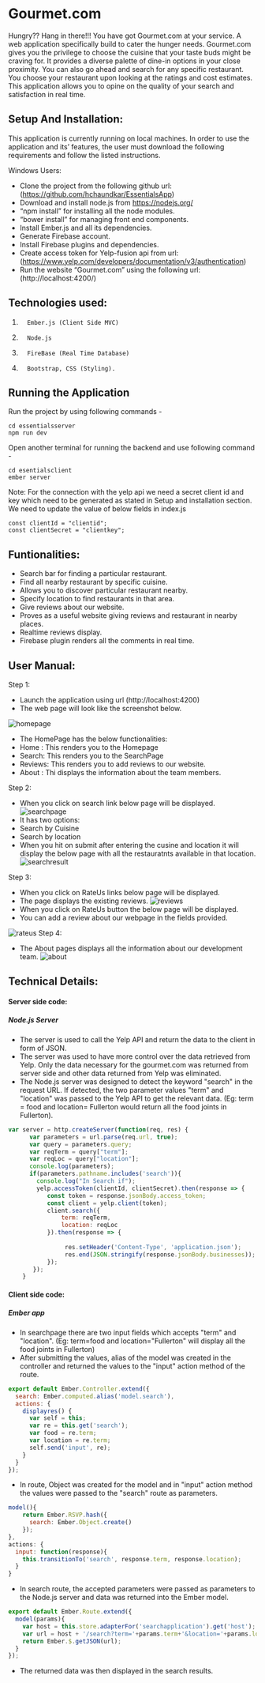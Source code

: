 # Gourmet.com

Hungry?? Hang in there!!! You have got Gourmet.com at your service. A web application specifically build to cater the hunger needs. Gourmet.com gives you the privilege to choose the cuisine that your taste buds might be craving for. It provides a diverse palette of dine-in options in your close proximity. You can also go ahead and search for any specific restaurant. You choose your restaurant upon looking at the ratings and cost estimates. This application allows you to opine on the quality of your search and satisfaction in real time.

## Setup And Installation:

This application is currently running on local machines. In order to use the application and its’ features, the user must download the following requirements and follow the listed instructions.
 
Windows Users:
- Clone the project from the following github url: (https://github.com/hchaundkar/EssentialsApp)
- Download and install node.js from https://nodejs.org/  
- “npm install” for installing all the node modules. 
- “bower install” for managing front end components. 
- Install Ember.js and all its dependencies.
- Generate Firebase account.
- Install Firebase plugins and dependencies.
- Create access token for Yelp-fusion api from url:(https://www.yelp.com/developers/documentation/v3/authentication)
- Run the website “Gourmet.com” using the following url:  (http://localhost:4200/)

## Technologies used:

1.       Ember.js (Client Side MVC)
2.       Node.js
3.       FireBase (Real Time Database)
4.       Bootstrap, CSS (Styling).

## Running the Application
Run the project by using following commands -
```
cd essentialsserver
npm run dev
```
Open another terminal for running the backend and use following command - 
```
cd esentialsclient
ember server
```

Note: For the connection with the yelp api we need a secret client id and key which need to be generated as stated in Setup and installation section. We need to update the value of below fields in index.js

```
const clientId = "clientid";
const clientSecret = "clientkey";
```


## Funtionalities:

- Search bar for finding a particular restaurant.
- Find all nearby restaurant by specific cuisine.
- Allows you to discover particular restaurant nearby.
- Specify location to find restaurants in that area.
- Give reviews about our website.
- Proves as a useful website giving reviews and restaurant in nearby places.
- Realtime reviews display.
- Firebase plugin renders all the comments in real time.



## User Manual:

Step 1:

- Launch the application using url (http://localhost:4200)
- The web page will look like the screenshot below.

![homepage](https://cloud.githubusercontent.com/assets/25421655/26038737/17c6119e-38c4-11e7-969a-18091e340f9a.jpg)

- The HomePage has the below functionalities:
- Home : This renders you to the Homepage
- Search: This renders you to the SearchPage
- Reviews: This renders you to add reviews to our website.
- About : Thi displays the information about the team members.


Step 2:

- When you click on search link below page will be displayed.
![searchpage](https://cloud.githubusercontent.com/assets/25421655/26038740/17c7e398-38c4-11e7-96ae-9bb052865012.jpg)
- It has two options:
- Search by Cuisine
- Search by location
- When you hit on submit after entering the cusine and location it will display the below page with all the restauratnts available in that location.
![searchresult](https://cloud.githubusercontent.com/assets/25421655/26038738/17c658c0-38c4-11e7-8ade-a3c3666b7d64.jpg)



Step 3:

- When you click on RateUs links below page will be displayed.
- The page displays the existing reviews.
![reviews](https://cloud.githubusercontent.com/assets/25421655/26038739/17c7e78a-38c4-11e7-944a-3eca47d8ea29.jpg)
-  When you click on RateUs button the below page will be displayed.
- You can add a review about our webpage in the fields provided.

![rateus](https://cloud.githubusercontent.com/assets/25421655/26038736/17c5e84a-38c4-11e7-90a5-c6cf09c569f6.jpg)
Step 4:

- The About pages displays all the information about our development team.
![about](https://cloud.githubusercontent.com/assets/25421655/26038770/a7223296-38c4-11e7-988c-cb1db7af5984.jpg)

## Technical Details:
#### Server side code:
##### Node.js Server

* The server is used to call the Yelp API and return the data to the client in form of JSON.
* The server was used to have more control over the data retrieved from Yelp. Only the data necessary for the gourmet.com was returned from server side and other data returned from Yelp was eliminated.
* The Node.js server was designed to detect the keyword "search" in the request URL. If detected, the two parameter values "term" and "location" was passed to the Yelp API to get the relevant data. (Eg: term = food and location= Fullerton would return all the food joints in Fullerton).
```javascript
var server = http.createServer(function(req, res) {
      var parameters = url.parse(req.url, true);
      var query = parameters.query;
      var reqTerm = query["term"];
      var reqLoc = query["location"];
      console.log(parameters);
      if(parameters.pathname.includes('search')){
        console.log("In Search if");
        yelp.accessToken(clientId, clientSecret).then(response => {
           const token = response.jsonBody.access_token;
           const client = yelp.client(token);
           client.search({
               term: reqTerm,
               location: reqLoc
           }).then(response => {
             
                res.setHeader('Content-Type', 'application.json');
                res.end(JSON.stringify(response.jsonBody.businesses));
           });
       });
    }
```

#### Client side code:
##### Ember app
* In searchpage there are two input fields which accepts "term" and "location". (Eg: term=food and location="Fullerton" will display all the food joints in Fullerton)
* After submitting the values, alias of the model was created in the controller and returned the values to the "input" action method of the route.
```javascript
export default Ember.Controller.extend({
  search: Ember.computed.alias('model.search'),
  actions: {
    displayres() {
      var self = this;
      var re = this.get('search');
      var food = re.term;
      var location = re.term;
      self.send('input', re);
    }
  }
});
```
* In route, Object was created for the model and in "input" action method the values were passed to the "search" route as parameters.
```javascript
model(){
    return Ember.RSVP.hash({
      search: Ember.Object.create()
    });
},
actions: {
  input: function(response){
    this.transitionTo('search', response.term, response.location);
  }
}
```
* In search route, the accepted parameters were passed as parameters to the Node.js server and data was returned into the Ember model.
```javascript
export default Ember.Route.extend({
  model(params){
    var host = this.store.adapterFor('searchapplication').get('host');
    var url = host + '/search?term='+params.term+'&location='+params.location+'';
    return Ember.$.getJSON(url);
  }
});
```
* The returned data was then displayed in the search results.
